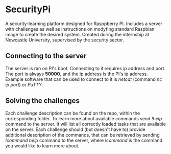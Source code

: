 # SecurityPi

A security-learning platform designed for Rasppberry PI. Includes a server with challenges as well as instructions on modyfing standard Raspbian image to create the desired system. Created during the internship at Newcastle University, supervised by the security sector.

## Connecting to the server

The server is ran on PI's boot. Connecting to it requires ip address and port. The port is always **50000**, and the ip address is the PI's ip address. Example software that can be used to connect to it is *netcat* (command *nc ip port*) or *PuTTY*.

## Solving the challenges

Each challenge description can be found on the repo, within the corresponding folder. To learn more about available commands send *!help* command to the server. It will list all correctly loaded tasks that are available on the server. Each challenge should (but doesn't have to) provide additional description of the commands, that can be retrieved by sending *!command help* command to the server, where *!command* is the command you would like to learn more about.
